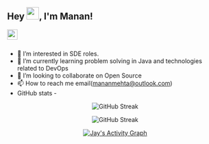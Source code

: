 ## Hey <img src="https://github.com/TheDudeThatCode/TheDudeThatCode/blob/master/Assets/Hi.gif" width="29px">, I'm **Manan**!

<a href="https://www.linkedin.com/in/manan-mehta-b39a581ba/">
  <img align="left" width="24px" src="https://cdn-icons-png.flaticon.com/512/174/174857.png"  />
</a>

</br>
</br>

- 👀 I’m interested in SDE roles.
- 🌱 I’m currently learning problem solving in Java and technologies related to DevOps
- 💞️ I’m looking to collaborate on Open Source
- 📫 How to reach me email(mananmehta@outlook.com)
- GitHub stats -

<p align="center">
  <img src="https://github-readme-streak-stats.herokuapp.com/?user=mananmehta3&theme=dark&fire=87ceeb&ring=87ceeb&currStreakLabel=87ceeb" alt="GitHub Streak" />
</p>

<p align="center">
  <img src="https://github-readme-stats.vercel.app/api?username=mananmehta3&hide=issues&theme=algolia" alt="GitHub Streak" />
</p>

<p align="center">
  <a href="https://github.com/mananmehta3"><img alt="Jay's Activity Graph" src="https://activity-graph.herokuapp.com/graph?username=mananmehta3&theme=react-dark&color=fff&bg_color=050f2c" /></a>
</p>
